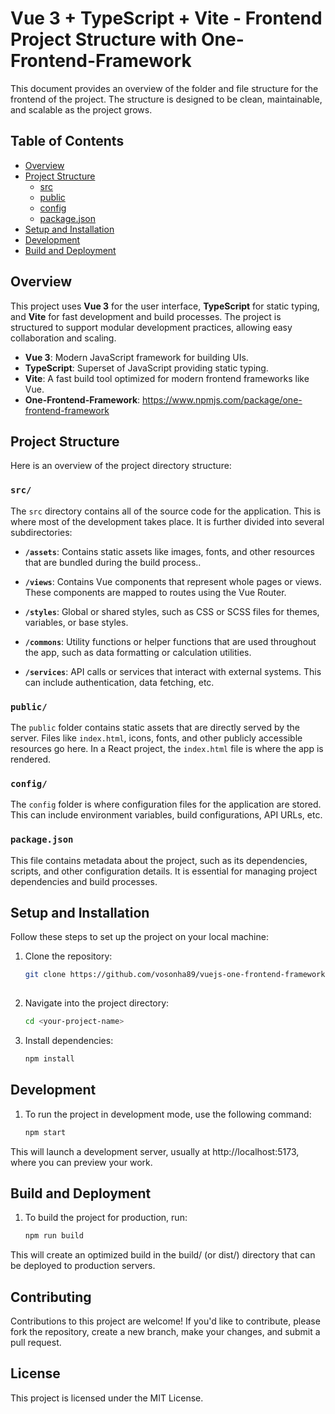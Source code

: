 
# Vue 3 + TypeScript + Vite - Frontend Project Structure with One-Frontend-Framework

This document provides an overview of the folder and file structure for the frontend of the project. The structure is designed to be clean, maintainable, and scalable as the project grows.

## Table of Contents

- [Overview](#overview)
- [Project Structure](#project-structure)
  - [src](#src)
  - [public](#public)
  - [config](#config)
  - [package.json](#packagejson)
- [Setup and Installation](#setup-and-installation)
- [Development](#development)
- [Build and Deployment](#build-and-deployment)

## Overview

This project uses **Vue 3** for the user interface, **TypeScript** for static typing, and **Vite** for fast development and build processes. The project is structured to support modular development practices, allowing easy collaboration and scaling.

- **Vue 3**: Modern JavaScript framework for building UIs.
- **TypeScript**: Superset of JavaScript providing static typing.
- **Vite**: A fast build tool optimized for modern frontend frameworks like Vue.
- **One-Frontend-Framework**: https://www.npmjs.com/package/one-frontend-framework

## Project Structure

Here is an overview of the project directory structure:


### `src/`

The `src` directory contains all of the source code for the application. This is where most of the development takes place. It is further divided into several subdirectories:

- **`/assets`**: Contains static assets like images, fonts, and other resources that are bundled during the build process..

- **`/views`**: Contains Vue components that represent whole pages or views. These components are mapped to routes using the Vue Router.

- **`/styles`**: Global or shared styles, such as CSS or SCSS files for themes, variables, or base styles.

- **`/commons`**: Utility functions or helper functions that are used throughout the app, such as data formatting or calculation utilities.

- **`/services`**: API calls or services that interact with external systems. This can include authentication, data fetching, etc.

### `public/`

The `public` folder contains static assets that are directly served by the server. Files like `index.html`, icons, fonts, and other publicly accessible resources go here. In a React project, the `index.html` file is where the app is rendered.


### `config/`

The `config` folder is where configuration files for the application are stored. This can include environment variables, build configurations, API URLs, etc.

### `package.json`

This file contains metadata about the project, such as its dependencies, scripts, and other configuration details. It is essential for managing project dependencies and build processes.

## Setup and Installation

Follow these steps to set up the project on your local machine:

1. Clone the repository:

   ```bash
   git clone https://github.com/vosonha89/vuejs-one-frontend-framework-struct.git <your-project-name>
  
2. Navigate into the project directory:

   ```bash
   cd <your-project-name>

3. Install dependencies:

    ```bash
    npm install


## Development

1. To run the project in development mode, use the following command:

    ```bash
    npm start

This will launch a development server, usually at http://localhost:5173, where you can preview your work.

## Build and Deployment

1. To build the project for production, run:

    ```bash
    npm run build

This will create an optimized build in the build/ (or dist/) directory that can be deployed to production servers.

## Contributing

Contributions to this project are welcome! If you'd like to contribute, please fork the repository, create a new branch, make your changes, and submit a pull request.

## License

This project is licensed under the MIT License.